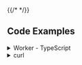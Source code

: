 {{/* */}}
## Code Examples

<details>
  <summary>Worker - TypeScript</summary>

```ts
export interface Env {
  AI: Ai;
}

export default {
  async fetch(request, env): Promise<Response> {
    const res: any = await fetch("https://cataas.com/cat");
    const blob = await res.arrayBuffer();

    const inputs = {
      image: [...new Uint8Array(blob)],
    };

    const response = await env.AI.run(
      "{{ .Page.Params.model.name }}",
      inputs
    );

    return new Response(JSON.stringify({ inputs: { image: [] }, response }));
  },
} satisfies ExportedHandler<Env>;
```

</details>

<details>
  <summary>curl</summary>

```bash
curl https://api.cloudflare.com/client/v4/accounts/$CLOUDFLARE_ACCOUNT_ID/ai/run/@cf/meta/detr-resnet-50 \
    -X POST \
    -H "Authorization: Bearer $CLOUDFLARE_API_TOKEN" \
    --data-binary @pedestrian-boulevard-manhattan-crossing.jpg
```

</details>
